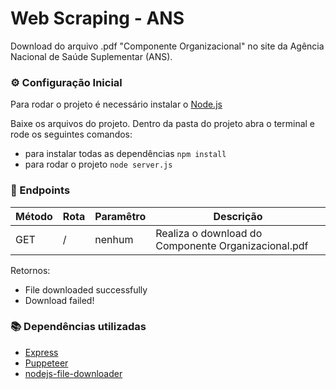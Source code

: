 # Web Scraping - ANS

Download do arquivo .pdf "Componente Organizacional" no site da Agência Nacional de Saúde Suplementar (ANS).

### :gear: Configuração Inicial

Para rodar o projeto é necessário instalar o [Node.js](https://nodejs.org/)

Baixe os arquivos do projeto.
Dentro da pasta do projeto abra o terminal e rode os seguintes comandos:

- para instalar todas as dependências `npm install`
- para rodar o projeto `node server.js`

### :pushpin: Endpoints

| Método | Rota | Paramêtro | Descrição                                           |
| ------ | ---- | --------- | --------------------------------------------------- |
| GET    | /    | nenhum    | Realiza o download do Componente Organizacional.pdf |

Retornos:

- File downloaded successfully
- Download failed!

### :books: Dependências utilizadas

- [Express](https://www.npmjs.com/package/express)
- [Puppeteer](https://www.npmjs.com/package/puppeteer)
- [nodejs-file-downloader](https://www.npmjs.com/package/nodejs-file-downloader)
